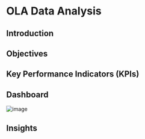 
# OLA Data Analysis

## Introduction

## Objectives

## Key Performance Indicators (KPIs)

## Dashboard
![image](https://github.com/user-attachments/assets/cef170fa-03a1-4395-936c-c12b02498e17)

## Insights
